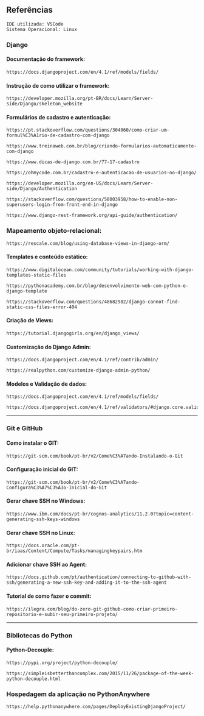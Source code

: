 ## Referências
```
IDE utilizada: VSCode
Sistema Operacional: Linux
```
### **Django**

#### Documentação do framework:
```
https://docs.djangoproject.com/en/4.1/ref/models/fields/
```
#### Instrução de como utilizar o framework:
```
https://developer.mozilla.org/pt-BR/docs/Learn/Server-side/Django/skeleton_website
```

#### Formulários de cadastro e autenticação:
```
https://pt.stackoverflow.com/questions/304060/como-criar-um-formul%C3%A1rio-de-cadastro-com-django

https://www.treinaweb.com.br/blog/criando-formularios-automaticamente-com-django

https://www.dicas-de-django.com.br/77-17-cadastro

https://ohmycode.com.br/cadastro-e-autenticacao-de-usuarios-no-django/

https://developer.mozilla.org/en-US/docs/Learn/Server-side/Django/Authentication

https://stackoverflow.com/questions/58003958/how-to-enable-non-superusers-login-from-front-end-in-django

https://www.django-rest-framework.org/api-guide/authentication/
```

### Mapeamento objeto-relacional:
```
https://rescale.com/blog/using-database-views-in-django-orm/
```

#### Templates e conteúdo estático:
```
https://www.digitalocean.com/community/tutorials/working-with-django-templates-static-files

https://pythonacademy.com.br/blog/desenvolvimento-web-com-python-e-django-template

https://stackoverflow.com/questions/48682982/django-cannot-find-static-css-files-error-404
```

#### Criação de Views:
```
https://tutorial.djangogirls.org/en/django_views/
```

#### Customização do Django Admin:
```
https://docs.djangoproject.com/en/4.1/ref/contrib/admin/

https://realpython.com/customize-django-admin-python/

```

#### Modelos e Validação de dados:
```
https://docs.djangoproject.com/en/4.1/ref/models/fields/

https://docs.djangoproject.com/en/4.1/ref/validators/#django.core.validators.MaxValueValidator
```
_________________________________________________________________

### **Git e GitHub**

#### Como instalar o GIT:
```
https://git-scm.com/book/pt-br/v2/Come%C3%A7ando-Instalando-o-Git
```
#### Configuração inicial do GIT:
```
https://git-scm.com/book/pt-br/v2/Come%C3%A7ando-Configura%C3%A7%C3%A3o-Inicial-do-Git
```
#### Gerar chave SSH no Windows:
```
https://www.ibm.com/docs/pt-br/cognos-analytics/11.2.0?topic=content-generating-ssh-keys-windows
```
#### Gerar chave SSH no Linux:
```
https://docs.oracle.com/pt-br/iaas/Content/Compute/Tasks/managingkeypairs.htm
```
#### Adicionar chave SSH ao Agent:
```
https://docs.github.com/pt/authentication/connecting-to-github-with-ssh/generating-a-new-ssh-key-and-adding-it-to-the-ssh-agent
```
#### Tutorial de como fazer o commit:
```
https://ilegra.com/blog/do-zero-git-github-como-criar-primeiro-repositorio-e-subir-seu-primeiro-projeto/
```
---------------------------------------------------------------------------------------------
### **Bibliotecas do Python**

#### Python-Decouple:
```
https://pypi.org/project/python-decouple/

https://simpleisbetterthancomplex.com/2015/11/26/package-of-the-week-python-decouple.html
```

### **Hospedagem da aplicação no PythonAnywhere**
```
https://help.pythonanywhere.com/pages/DeployExistingDjangoProject/
```

